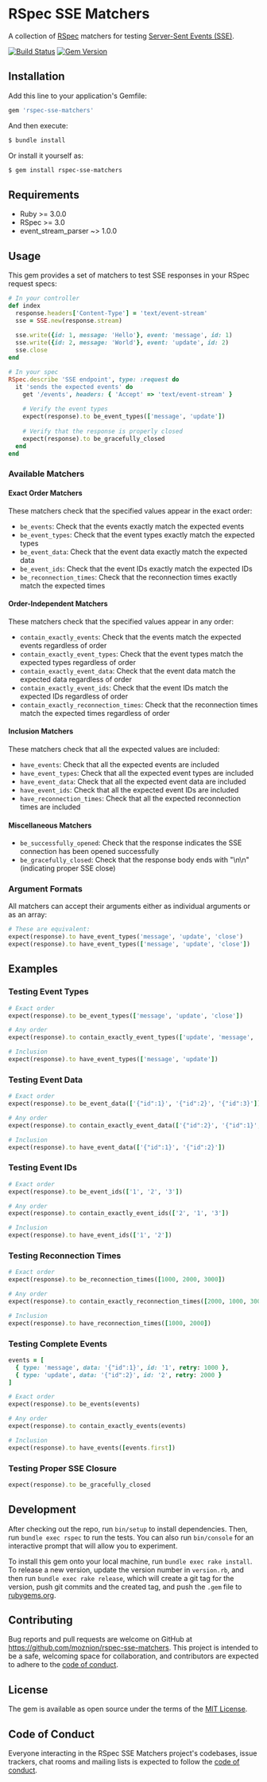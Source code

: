 # RSpec SSE Matchers

A collection of [RSpec](https://rspec.info/) matchers for testing [Server-Sent Events (SSE)](https://developer.mozilla.org/en-US/docs/Web/API/Server-sent_events).

[![Build Status](https://github.com/moznion/rspec-sse-matchers/workflows/Test/badge.svg)](https://github.com/moznion/rspec-sse-matchers/actions)
[![Gem Version](https://badge.fury.io/rb/rspec-sse-matchers.svg)](https://badge.fury.io/rb/rspec-sse-matchers)

## Installation

Add this line to your application's Gemfile:

```ruby
gem 'rspec-sse-matchers'
```

And then execute:

```bash
$ bundle install
```

Or install it yourself as:

```bash
$ gem install rspec-sse-matchers
```

## Requirements

- Ruby >= 3.0.0
- RSpec >= 3.0
- event_stream_parser ~> 1.0.0

## Usage

This gem provides a set of matchers to test SSE responses in your RSpec request specs:

```ruby
# In your controller
def index
  response.headers['Content-Type'] = 'text/event-stream'
  sse = SSE.new(response.stream)
  
  sse.write({id: 1, message: 'Hello'}, event: 'message', id: 1)
  sse.write({id: 2, message: 'World'}, event: 'update', id: 2)
  sse.close
end

# In your spec
RSpec.describe 'SSE endpoint', type: :request do
  it 'sends the expected events' do
    get '/events', headers: { 'Accept' => 'text/event-stream' }
    
    # Verify the event types
    expect(response).to be_event_types(['message', 'update'])
    
    # Verify that the response is properly closed
    expect(response).to be_gracefully_closed
  end
end
```

### Available Matchers

#### Exact Order Matchers

These matchers check that the specified values appear in the exact order:

- `be_events`: Check that the events exactly match the expected events
- `be_event_types`: Check that the event types exactly match the expected types
- `be_event_data`: Check that the event data exactly match the expected data
- `be_event_ids`: Check that the event IDs exactly match the expected IDs
- `be_reconnection_times`: Check that the reconnection times exactly match the expected times

#### Order-Independent Matchers

These matchers check that the specified values appear in any order:

- `contain_exactly_events`: Check that the events match the expected events regardless of order
- `contain_exactly_event_types`: Check that the event types match the expected types regardless of order
- `contain_exactly_event_data`: Check that the event data match the expected data regardless of order
- `contain_exactly_event_ids`: Check that the event IDs match the expected IDs regardless of order
- `contain_exactly_reconnection_times`: Check that the reconnection times match the expected times regardless of order

#### Inclusion Matchers

These matchers check that all the expected values are included:

- `have_events`: Check that all the expected events are included
- `have_event_types`: Check that all the expected event types are included
- `have_event_data`: Check that all the expected event data are included
- `have_event_ids`: Check that all the expected event IDs are included
- `have_reconnection_times`: Check that all the expected reconnection times are included

#### Miscellaneous Matchers

- `be_successfully_opened`: Check that the response indicates the SSE connection has been opened successfully
- `be_gracefully_closed`: Check that the response body ends with "\n\n" (indicating proper SSE close)

### Argument Formats

All matchers can accept their arguments either as individual arguments or as an array:

```ruby
# These are equivalent:
expect(response).to have_event_types('message', 'update', 'close')
expect(response).to have_event_types(['message', 'update', 'close'])
```

## Examples

### Testing Event Types

```ruby
# Exact order
expect(response).to be_event_types(['message', 'update', 'close'])

# Any order
expect(response).to contain_exactly_event_types(['update', 'message', 'close'])

# Inclusion
expect(response).to have_event_types(['message', 'update'])
```

### Testing Event Data

```ruby
# Exact order
expect(response).to be_event_data(['{"id":1}', '{"id":2}', '{"id":3}'])

# Any order
expect(response).to contain_exactly_event_data(['{"id":2}', '{"id":1}', '{"id":3}'])

# Inclusion
expect(response).to have_event_data(['{"id":1}', '{"id":2}'])
```

### Testing Event IDs

```ruby
# Exact order
expect(response).to be_event_ids(['1', '2', '3'])

# Any order
expect(response).to contain_exactly_event_ids(['2', '1', '3'])

# Inclusion
expect(response).to have_event_ids(['1', '2'])
```

### Testing Reconnection Times

```ruby
# Exact order
expect(response).to be_reconnection_times([1000, 2000, 3000])

# Any order
expect(response).to contain_exactly_reconnection_times([2000, 1000, 3000])

# Inclusion
expect(response).to have_reconnection_times([1000, 2000])
```

### Testing Complete Events

```ruby
events = [
  { type: 'message', data: '{"id":1}', id: '1', retry: 1000 },
  { type: 'update', data: '{"id":2}', id: '2', retry: 2000 }
]

# Exact order
expect(response).to be_events(events)

# Any order
expect(response).to contain_exactly_events(events)

# Inclusion
expect(response).to have_events([events.first])
```

### Testing Proper SSE Closure

```ruby
expect(response).to be_gracefully_closed
```

## Development

After checking out the repo, run `bin/setup` to install dependencies. Then, run `bundle exec rspec` to run the tests. You can also run `bin/console` for an interactive prompt that will allow you to experiment.

To install this gem onto your local machine, run `bundle exec rake install`. To release a new version, update the version number in `version.rb`, and then run `bundle exec rake release`, which will create a git tag for the version, push git commits and the created tag, and push the `.gem` file to [rubygems.org](https://rubygems.org).

## Contributing

Bug reports and pull requests are welcome on GitHub at https://github.com/moznion/rspec-sse-matchers. This project is intended to be a safe, welcoming space for collaboration, and contributors are expected to adhere to the [code of conduct](https://github.com/moznion/rspec-sse-matchers/blob/main/CODE_OF_CONDUCT.md).

## License

The gem is available as open source under the terms of the [MIT License](https://opensource.org/licenses/MIT).

## Code of Conduct

Everyone interacting in the RSpec SSE Matchers project's codebases, issue trackers, chat rooms and mailing lists is expected to follow the [code of conduct](https://github.com/moznion/rspec-sse-matchers/blob/main/CODE_OF_CONDUCT.md).
